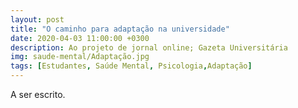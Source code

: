 ```yaml
---
layout: post
title: "O caminho para adaptação na universidade"
date: 2020-04-03 11:00:00 +0300
description: Ao projeto de jornal online; Gazeta Universitária
img: saude-mental/Adaptação.jpg
tags: [Estudantes, Saúde Mental, Psicologia,Adaptação] 
---
```


A ser escrito.
